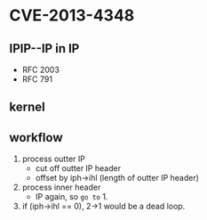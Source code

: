 CVE-2013-4348
=============

IPIP--IP in IP
---------------
+ RFC 2003
+ RFC 791

kernel
--------




workflow
---------
1. process outter IP
    - cut off outter IP header
    - offset by iph->ihl (length of outter IP header)
2. process inner header
    - IP again, so `go to` 1.
3. if (iph->ihl == 0), 2->1 would be a dead loop.
